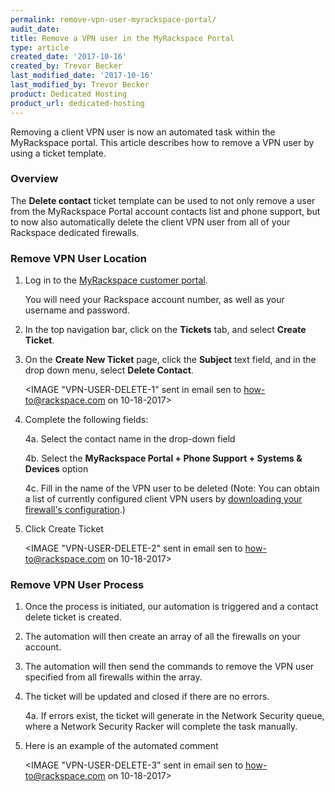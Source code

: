 ```yaml
---
permalink: remove-vpn-user-myrackspace-portal/
audit_date:
title: Remove a VPN user in the MyRackspace Portal
type: article
created_date: '2017-10-16'
created_by: Trevor Becker
last_modified_date: '2017-10-16'
last_modified_by: Trevor Becker
product: Dedicated Hosting
product_url: dedicated-hosting
---
```


Removing a client VPN user is now an automated task within the MyRackspace portal. This article describes how to remove a VPN user by using a ticket template.

### Overview

The **Delete contact** ticket template can be used to not only remove a user from the MyRackspace Portal account contacts list and phone support, but to now also automatically delete the client VPN user from all of your Rackspace dedicated firewalls. 

### Remove VPN User Location

1. Log in to the [MyRackspace customer portal](https://my.rackspace.com/portal/auth/login).

   You will need your Rackspace account number, as well as your username and password.

2. In the top navigation bar, click on the **Tickets** tab, and select **Create Ticket**.

3. On the **Create New Ticket** page, click the **Subject** text field, and in the drop down menu, select **Delete Contact**.

   <IMAGE "VPN-USER-DELETE-1" sent in email sen to how-to@rackspace.com on 10-18-2017>

4. Complete the following fields:

    4a. Select the contact name in the drop-down field
    
    4b. Select the **MyRackspace Portal + Phone Support + Systems & Devices** option
    
    4c. Fill in the name of the VPN user to be deleted (Note: You can obtain a list of currently configured client VPN users by [downloading your firewall's configuration](https://community.rackspace.com/products/f/43/t/5892).)

5. Click Create Ticket
   
   <IMAGE "VPN-USER-DELETE-2" sent in email sen to how-to@rackspace.com on 10-18-2017>

### Remove VPN User Process

1. Once the process is initiated, our automation is triggered and a contact delete ticket is created.

2. The automation will then create an array of all the firewalls on your account.

3. The automation will then send the commands to remove the VPN user specified from all firewalls within the array.

4. The ticket will be updated and closed if there are no errors.

   4a. If errors exist, the ticket will generate in the Network Security queue, where a Network Security Racker will complete the task manually.

5. Here is an example of the automated comment

   <IMAGE "VPN-USER-DELETE-3" sent in email sen to how-to@rackspace.com on 10-18-2017>
